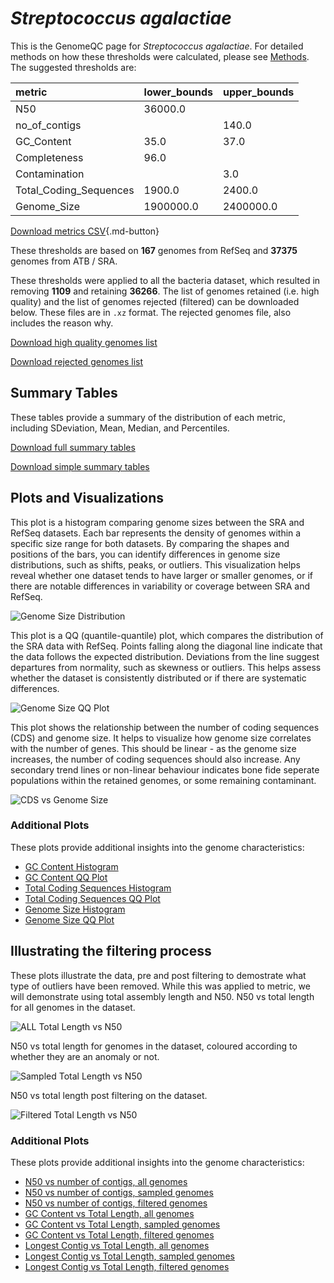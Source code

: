 # *Streptococcus agalactiae*

This is the GenomeQC page for *Streptococcus agalactiae*. For detailed methods on how these thresholds were calculated, please see [Methods](../../methods.md).
The suggested thresholds are: 

| metric                 | lower_bounds   | upper_bounds   |
|:-----------------------|:---------------|:---------------|
| N50                    | 36000.0        |                |
| no_of_contigs          |                | 140.0          |
| GC_Content             | 35.0           | 37.0           |
| Completeness           | 96.0           |                |
| Contamination          |                | 3.0            |
| Total_Coding_Sequences | 1900.0         | 2400.0         |
| Genome_Size            | 1900000.0      | 2400000.0      |

[Download metrics CSV](Streptococcus_agalactiae_metrics.csv){.md-button}


These thresholds are based on **167** genomes from RefSeq and **37375** genomes from ATB / SRA.

These thresholds were applied to all the bacteria dataset, which resulted in removing **1109** and retaining **36266**.
The list of genomes retained (i.e. high quality) and the list of genomes rejected (filtered) can be downloaded below. These files are in `.xz` format. The rejected genomes file, also includes the reason why.

[Download high quality genomes list](Streptococcus_agalactiae_high_quality_genomes.csv.xz)


[Download rejected genomes list](Streptococcus_agalactiae_filtered_out_genomes.csv.xz)



## Summary Tables
These tables provide a summary of the distribution of each metric, including SDeviation, Mean, Median, and Percentiles.

[Download full summary tables](summary.csv)

[Download simple summary tables](selected_summary.csv)

## Plots and Visualizations

This plot is a histogram comparing genome sizes between the SRA and RefSeq datasets. Each bar represents the density of genomes within a specific size range for both datasets. By comparing the shapes and positions of the bars, you can identify differences in genome size distributions, such as shifts, peaks, or outliers. This visualization helps reveal whether one dataset tends to have larger or smaller genomes, or if there are notable differences in variability or coverage between SRA and RefSeq.

![Genome Size Distribution](Genome_Size_refseq_histogram_kde.png)

This plot is a QQ (quantile-quantile) plot, which compares the distribution of the SRA data with RefSeq. Points falling along the diagonal line indicate that the data follows the expected distribution. Deviations from the line suggest departures from normality, such as skewness or outliers. This helps assess whether the dataset is consistently distributed or if there are systematic differences.

![Genome Size QQ Plot](Genome_Size_refseq_qqplot.png)

This plot shows the relationship between the number of coding sequences (CDS) and genome size. It helps to visualize how genome size correlates with the number of genes. This should be linear - as the genome size increases, the number of coding sequences should also increase. Any secondary trend lines or non-linear behaviour indicates bone fide seperate populations within the retained genomes, or some remaining contaminant. 

![CDS vs Genome Size](Streptococcus_agalactiae_CDS_vs_Genome_Size.png)

### Additional Plots

These plots provide additional insights into the genome characteristics:

- [GC Content Histogram](GC_Content_refseq_histogram_kde.png)
- [GC Content QQ Plot](GC_Content_refseq_qqplot.png)
- [Total Coding Sequences Histogram](Total_Coding_Sequences_refseq_histogram_kde.png)
- [Total Coding Sequences QQ Plot](Total_Coding_Sequences_refseq_qqplot.png)
- [Genome Size Histogram](Genome_Size_refseq_histogram_kde.png)
- [Genome Size QQ Plot](Genome_Size_refseq_qqplot.png)
## Illustrating the filtering process
These plots illustrate the data, pre and post filtering to demostrate what type of outliers have been removed. While this was applied to metric, we will demonstrate using total assembly length and N50.
N50 vs total length for all genomes in the dataset.

![ALL Total Length vs N50](Streptococcus_agalactiae_all_total_length_N50.png)

N50 vs total length for genomes in the dataset, coloured according to whether they are an anomaly or not.

![Sampled Total Length vs N50](Streptococcus_agalactiae_sample_total_length_N50.png)

N50 vs total length post filtering on the dataset.

![Filtered Total Length vs N50](Streptococcus_agalactiae_filt_total_length_N50.png)

### Additional Plots

These plots provide additional insights into the genome characteristics:

- [N50 vs number of contigs, all genomes](Streptococcus_agalactiae_all_N50_number.png)
- [N50 vs number of contigs, sampled genomes](Streptococcus_agalactiae_sample_N50_number.png)
- [N50 vs number of contigs, filtered genomes](Streptococcus_agalactiae_filt_N50_number.png)
- [GC Content vs Total Length, all genomes](Streptococcus_agalactiae_all_total_length_GC_Content.png)
- [GC Content vs Total Length, sampled genomes](Streptococcus_agalactiae_sample_total_length_GC_Content.png)
- [GC Content vs Total Length, filtered genomes](Streptococcus_agalactiae_filt_total_length_GC_Content.png)
- [Longest Contig vs Total Length, all genomes](Streptococcus_agalactiae_all_total_length_longest.png)
- [Longest Contig vs Total Length, sampled genomes](Streptococcus_agalactiae_sample_total_length_longest.png)
- [Longest Contig vs Total Length, filtered genomes](Streptococcus_agalactiae_filt_total_length_longest.png)
